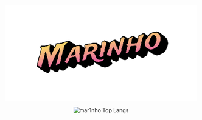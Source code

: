 <div align="center">
  <img src="marinho.gif">
</div>


<div align="center">
  
  ![mar1nho Top Langs](https://github-readme-stats.vercel.app/api/top-langs/?username=mar1nho&layout=compact&style=for-the-badge&title_color=FFA233&text_color=FFFFFF&bg_color=000000&border_color=FFFFFF&show_icons=true&icon_color=F2F2F2&rank_icon=github)

</div>

